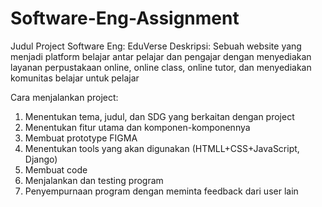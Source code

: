 # Software-Eng-Assignment

Judul Project Software Eng: EduVerse
Deskripsi: Sebuah website yang menjadi platform belajar antar pelajar dan pengajar dengan menyediakan layanan perpustakaan online, online class, online tutor, dan menyediakan komunitas belajar untuk pelajar

Cara menjalankan project:
1. Menentukan tema, judul, dan SDG yang berkaitan dengan project
2. Menentukan fitur utama dan komponen-komponennya
3. Membuat prototype FIGMA
4. Menentukan tools yang akan digunakan (HTMLL+CSS+JavaScript, Django)
5. Membuat code
6. Menjalankan dan testing program
7. Penyempurnaan program dengan meminta feedback dari user lain
